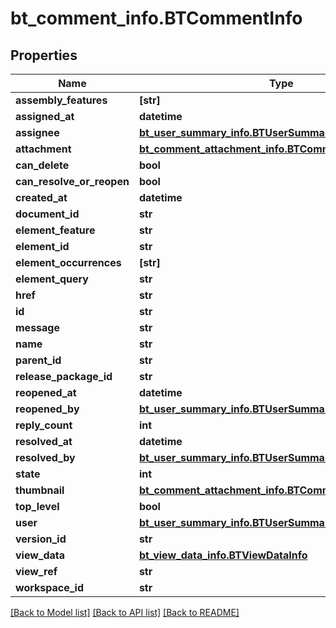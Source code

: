 # bt_comment_info.BTCommentInfo

## Properties
Name | Type | Description | Notes
------------ | ------------- | ------------- | -------------
**assembly_features** | **[str]** |  | [optional] 
**assigned_at** | **datetime** |  | [optional] 
**assignee** | [**bt_user_summary_info.BTUserSummaryInfo**](BTUserSummaryInfo.md) |  | [optional] 
**attachment** | [**bt_comment_attachment_info.BTCommentAttachmentInfo**](BTCommentAttachmentInfo.md) |  | [optional] 
**can_delete** | **bool** |  | [optional] 
**can_resolve_or_reopen** | **bool** |  | [optional] 
**created_at** | **datetime** |  | [optional] 
**document_id** | **str** |  | [optional] 
**element_feature** | **str** |  | [optional] 
**element_id** | **str** |  | [optional] 
**element_occurrences** | **[str]** |  | [optional] 
**element_query** | **str** |  | [optional] 
**href** | **str** |  | [optional] 
**id** | **str** |  | [optional] 
**message** | **str** |  | [optional] 
**name** | **str** |  | [optional] 
**parent_id** | **str** |  | [optional] 
**release_package_id** | **str** |  | [optional] 
**reopened_at** | **datetime** |  | [optional] 
**reopened_by** | [**bt_user_summary_info.BTUserSummaryInfo**](BTUserSummaryInfo.md) |  | [optional] 
**reply_count** | **int** |  | [optional] 
**resolved_at** | **datetime** |  | [optional] 
**resolved_by** | [**bt_user_summary_info.BTUserSummaryInfo**](BTUserSummaryInfo.md) |  | [optional] 
**state** | **int** |  | [optional] 
**thumbnail** | [**bt_comment_attachment_info.BTCommentAttachmentInfo**](BTCommentAttachmentInfo.md) |  | [optional] 
**top_level** | **bool** |  | [optional] 
**user** | [**bt_user_summary_info.BTUserSummaryInfo**](BTUserSummaryInfo.md) |  | [optional] 
**version_id** | **str** |  | [optional] 
**view_data** | [**bt_view_data_info.BTViewDataInfo**](BTViewDataInfo.md) |  | [optional] 
**view_ref** | **str** |  | [optional] 
**workspace_id** | **str** |  | [optional] 

[[Back to Model list]](../README.md#documentation-for-models) [[Back to API list]](../README.md#documentation-for-api-endpoints) [[Back to README]](../README.md)


